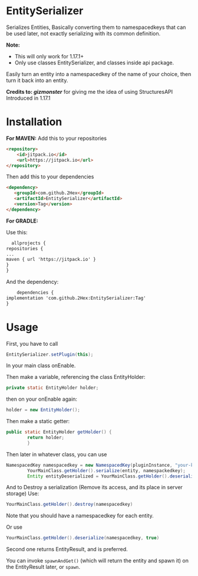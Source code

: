 # EntitySerializer
Serializes Entities, Basically converting them to namespacedkeys that can be used later, not exactly serializing with its common definition.

**Note:**
- This will only work for 1.17.1+
- Only use classes EntitySerializer, and classes inside api package.

Easily turn an entity into a namespacedkey of the name of your choice, then turn it back into an entity.

**Credits to: _gizmonster_** for giving me the idea of using StructuresAPI Introduced in 1.17.1

# Installation
**For MAVEN:**
Add this to your repositories
```HTML
<repository>
    <id>jitpack.io</id>
    <url>https://jitpack.io</url>
</repository>
```

Then add this to your dependencies
 ```HTML
<dependency>
    <groupId>com.github.2Hex</groupId>
    <artifactId>EntitySerializer</artifactId>
    <version>Tag</version>
</dependency>
```

**For GRADLE:**

Use this:

  ```HTML
	allprojects {
repositories {
...
maven { url 'https://jitpack.io' }
}
}
```
And the dependency:

```HTML
	dependencies {
implementation 'com.github.2Hex:EntitySerializer:Tag'
}
```

# Usage

First, you have to call
```Java
EntitySerializer.setPlugin(this);
```
In your main class onEnable.

Then make a variable, referencing the class EntityHolder:

```Java
private static EntityHolder holder;
```

then on your onEnable again:

```Java
holder = new EntityHolder();
```

Then make a static getter:

```Java
public static EntityHolder getHolder() {
        return holder;
        }
```
Then later in whatever class, you can use
```Java
NamespacedKey namespacedkey = new NamespacedKey(pluginInstance, "your-key-here");
        YourMainClass.getHolder().serialize(entity, namespackedkey);
        Entity entityDeserialized = YourMainClass.getHolder().deserialize(namespacedkey);
```

And to Destroy a serialization (Remove its access, and its place in server storage) Use:
```Java
YourMainClass.getHolder().destroy(namespacedkey)
```
Note that you should have a namespacedkey for each entity.

Or use
```Java
YourMainClass.getHolder().deserialize(namespacedkey, true)
```

Second one returns EntityResult, and is preferred.

You can invoke `spawnAndGet()` (which will return the entity and spawn it) on the EntityResult later, or `spawn`.

